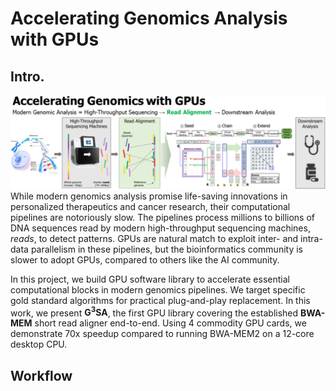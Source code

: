# Accelerating Genomics Analysis with GPUs
## Intro.
![Modern genomics analysis workflow](/assets/img/teaser.png)
While modern genomics analysis promise life-saving innovations in personalized therapeutics and cancer research, their computational pipelines are notoriously slow. The pipelines process millions to billions of DNA sequences read by modern high-throughput sequencing machines, *reads*, to detect patterns. GPUs are natural match to exploit inter- and intra- data parallelism in these pipelines, but the bioinformatics community is slower to adopt GPUs, compared to others like the AI community.

In this project, we build GPU software library to accelerate essential computational blocks in modern genomics pipelines. We target specific gold standard algorithms for practical plug-and-play replacement. In this work, we present **G<sup>3</sup>SA**, the first GPU library covering the established **BWA-MEM** short read aligner end-to-end. Using 4 commodity GPU cards, we demonstrate 70x speedup compared to running BWA-MEM2 on a 12-core desktop CPU.

## Workflow
